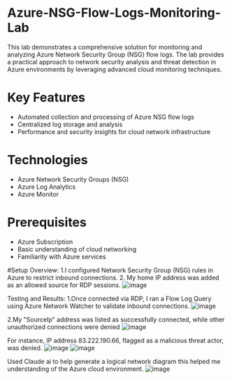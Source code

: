 # Azure-NSG-Flow-Logs-Monitoring-Lab
This lab demonstrates a comprehensive solution for monitoring and analyzing Azure Network Security Group (NSG) flow logs. The lab provides a practical approach to network security analysis and threat detection in Azure environments by leveraging advanced cloud monitoring techniques.

# Key Features
 - Automated collection and processing of Azure NSG flow logs
- Centralized log storage and analysis
- Performance and security insights for cloud network infrastructure

# Technologies
- Azure Network Security Groups (NSG)
- Azure Log Analytics
- Azure Monitor

# Prerequisites
- Azure Subscription
- Basic understanding of cloud networking
- Familiarity with Azure services


#Setup Overview:
1.I configured Network Security Group (NSG) rules in Azure to restrict inbound connections.
2. My home IP address was added as an allowed source for RDP sessions.
![image](https://github.com/user-attachments/assets/f5061fc5-80cd-4745-8c20-972f4176918d)

Testing and Results:
1.Once connected via RDP, I ran a Flow Log Query using Azure Network Watcher to validate inbound connections. 
![image](https://github.com/user-attachments/assets/803f767d-1797-44a0-a63d-25e1e75a2897)

2.My "SourceIp" address was listed as successfully connected, while other unauthorized connections were denied
![image](https://github.com/user-attachments/assets/dfc6b6a7-fffe-48cb-94f7-9758a1bbb316)

 For instance, IP address 83.222.190.66, flagged as a malicious threat actor, was denied.
![image](https://github.com/user-attachments/assets/b650a0a7-ef02-4be3-8635-4e53985b9135)
![image](https://github.com/user-attachments/assets/41e19dbb-a7e5-46f6-a628-264ee28c0f73)

Used Claude ai to help generate a logical network diagram this helped me understanding of the Azure cloud environment.
![image](https://github.com/user-attachments/assets/13ddfd21-df19-4325-95d8-6ad95a245a76)
